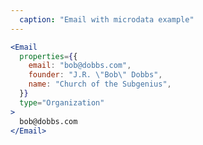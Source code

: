 ```yaml
---
  caption: "Email with microdata example"
---
```


<!-- markdownlint-disable MD041 -->
<!-- dprint-ignore -->
```jsx
<Email
  properties={{
    email: "bob@dobbs.com",
    founder: "J.R. \"Bob\" Dobbs",
    name: "Church of the Subgenius",
  }}
  type="Organization"
>
  bob@dobbs.com
</Email>
```
